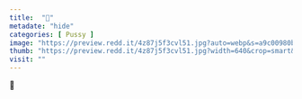 ```yaml
---
title:  "🦋"
metadate: "hide"
categories: [ Pussy ]
image: "https://preview.redd.it/4z87j5f3cvl51.jpg?auto=webp&s=a9c00980b45b2e4b5caf6592a4739fc826ea7458"
thumb: "https://preview.redd.it/4z87j5f3cvl51.jpg?width=640&crop=smart&auto=webp&s=1855b01223e19f4ea1e6fce23125cd85b6513d49"
visit: ""
---
```

🦋

